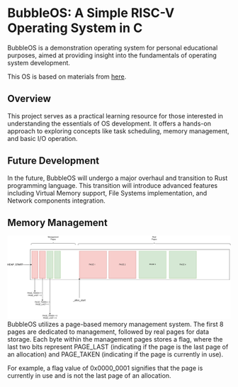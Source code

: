 # BubbleOS: A Simple RISC-V Operating System in C

BubbleOS is a demonstration operating system for personal educational purposes, aimed at providing insight into the fundamentals of operating system development.

This OS is based on materials from [here](https://github.com/plctlab/riscv-operating-system-mooc).
## Overview
This project serves as a practical learning resource for those interested in understanding the essentials of OS development. It offers a hands-on approach to exploring concepts like task scheduling, memory management, and basic I/O operation.

## Future Development
In the future, BubbleOS will undergo a major overhaul and transition to Rust programming language. This transition will introduce advanced features including Virtual Memory support, File Systems implementation, and Network components integration.

## Memory Management
![Memory Management](.github/memory_management.png)
BubbleOS utilizes a page-based memory management system. The first 8 pages are dedicated to management, followed by real pages for data storage. Each byte within the management pages stores a flag, where the last two bits represent PAGE_LAST (indicating if the page is the last page of an allocation) and PAGE_TAKEN (indicating if the page is currently in use).

For example, a flag value of 0x0000_0001 signifies that the page is currently in use and is not the last page of an allocation.
